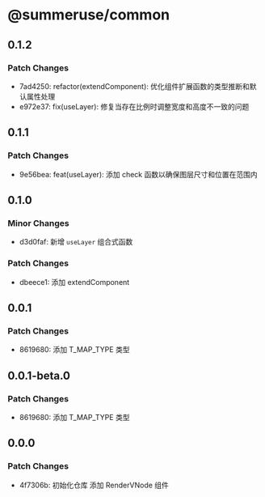 # @summeruse/common

## 0.1.2

### Patch Changes

- 7ad4250: refactor(extendComponent): 优化组件扩展函数的类型推断和默认属性处理
- e972e37: fix(useLayer): 修复当存在比例时调整宽度和高度不一致的问题

## 0.1.1

### Patch Changes

- 9e56bea: feat(useLayer): 添加 check 函数以确保图层尺寸和位置在范围内

## 0.1.0

### Minor Changes

- d3d0faf: 新增 `useLayer` 组合式函数

### Patch Changes

- dbeece1: 添加 extendComponent

## 0.0.1

### Patch Changes

- 8619680: 添加 T_MAP_TYPE 类型

## 0.0.1-beta.0

### Patch Changes

- 8619680: 添加 T_MAP_TYPE 类型

## 0.0.0

### Patch Changes

- 4f7306b: 初始化仓库 添加 RenderVNode 组件
